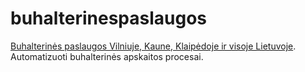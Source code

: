 # buhalterinespaslaugos
<a href="https://buhalterinespaslaugos.com" target="_blank">Buhalterinės paslaugos Vilniuje, Kaune, Klaipėdoje ir visoje Lietuvoje</a>. Automatizuoti buhalterinės apskaitos procesai.
